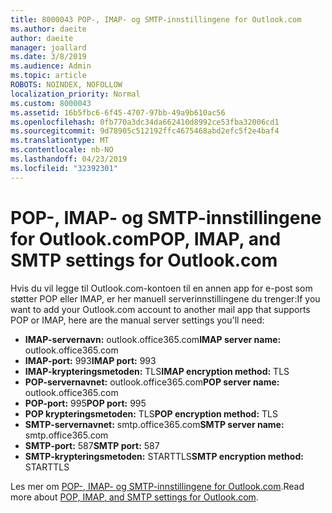 ```yaml
---
title: 8000043 POP-, IMAP- og SMTP-innstillingene for Outlook.com
ms.author: daeite
author: daeite
manager: joallard
ms.date: 3/8/2019
ms.audience: Admin
ms.topic: article
ROBOTS: NOINDEX, NOFOLLOW
localization_priority: Normal
ms.custom: 8000043
ms.assetid: 16b5fbc6-6f45-4707-97bb-49a9b610ac56
ms.openlocfilehash: 0fb770a3dc34da662410d8992ce53fba32006cd1
ms.sourcegitcommit: 9d78905c512192ffc4675468abd2efc5f2e4baf4
ms.translationtype: MT
ms.contentlocale: nb-NO
ms.lasthandoff: 04/23/2019
ms.locfileid: "32392301"
---
```

# <a name="pop-imap-and-smtp-settings-for-outlookcom"></a><span data-ttu-id="887a1-102">POP-, IMAP- og SMTP-innstillingene for Outlook.com</span><span class="sxs-lookup"><span data-stu-id="887a1-102">POP, IMAP, and SMTP settings for Outlook.com</span></span>

<span data-ttu-id="887a1-103">Hvis du vil legge til Outlook.com-kontoen til en annen app for e-post som støtter POP eller IMAP, er her manuell serverinnstillingene du trenger:</span><span class="sxs-lookup"><span data-stu-id="887a1-103">If you want to add your Outlook.com account to another mail app that supports POP or IMAP, here are the manual server settings you'll need:</span></span>
  
- <span data-ttu-id="887a1-104">**IMAP-servernavn:** outlook.office365.com</span><span class="sxs-lookup"><span data-stu-id="887a1-104">**IMAP server name:** outlook.office365.com</span></span> 
- <span data-ttu-id="887a1-105">**IMAP-port:** 993</span><span class="sxs-lookup"><span data-stu-id="887a1-105">**IMAP port:** 993</span></span>   
- <span data-ttu-id="887a1-106">**IMAP-krypteringsmetoden:** TLS</span><span class="sxs-lookup"><span data-stu-id="887a1-106">**IMAP encryption method:** TLS</span></span>   
- <span data-ttu-id="887a1-107">**POP-servernavnet:** outlook.office365.com</span><span class="sxs-lookup"><span data-stu-id="887a1-107">**POP server name:** outlook.office365.com</span></span>  
- <span data-ttu-id="887a1-108">**POP-port:** 995</span><span class="sxs-lookup"><span data-stu-id="887a1-108">**POP port:** 995</span></span>  
- <span data-ttu-id="887a1-109">**POP krypteringsmetoden:** TLS</span><span class="sxs-lookup"><span data-stu-id="887a1-109">**POP encryption method:** TLS</span></span>  
- <span data-ttu-id="887a1-110">**SMTP-servernavnet:** smtp.office365.com</span><span class="sxs-lookup"><span data-stu-id="887a1-110">**SMTP server name:** smtp.office365.com</span></span> 
- <span data-ttu-id="887a1-111">**SMTP-port:** 587</span><span class="sxs-lookup"><span data-stu-id="887a1-111">**SMTP port:** 587</span></span> 
- <span data-ttu-id="887a1-112">**SMTP-krypteringsmetoden:** STARTTLS</span><span class="sxs-lookup"><span data-stu-id="887a1-112">**SMTP encryption method:** STARTTLS</span></span> 

<span data-ttu-id="887a1-113">Les mer om [POP-, IMAP- og SMTP-innstillingene for Outlook.com](https://go.microsoft.com/fwlink/p/?linkid=2001402&amp;clcid=0x409).</span><span class="sxs-lookup"><span data-stu-id="887a1-113">Read more about [POP, IMAP, and SMTP settings for Outlook.com](https://go.microsoft.com/fwlink/p/?linkid=2001402&amp;clcid=0x409).</span></span>